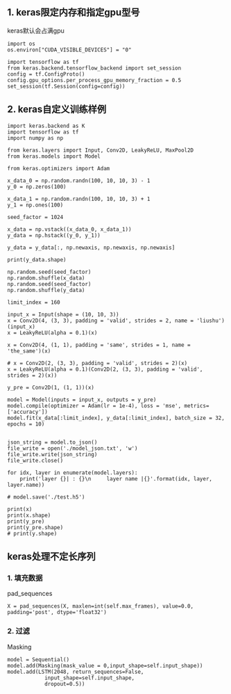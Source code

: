 ## 1. keras限定内存和指定gpu型号
keras默认会占满gpu

    import os
    os.environ["CUDA_VISIBLE_DEVICES"] = "0"

    import tensorflow as tf
    from keras.backend.tensorflow_backend import set_session
    config = tf.ConfigProto()
    config.gpu_options.per_process_gpu_memory_fraction = 0.5
    set_session(tf.Session(config=config))
    
## 2. keras自定义训练样例
    import keras.backend as K 
    import tensorflow as tf 
    import numpy as np 

    from keras.layers import Input, Conv2D, LeakyReLU, MaxPool2D
    from keras.models import Model

    from keras.optimizers import Adam

    x_data_0 = np.random.randn(100, 10, 10, 3) - 1
    y_0 = np.zeros(100)

    x_data_1 = np.random.randn(100, 10, 10, 3) + 1
    y_1 = np.ones(100)

    seed_factor = 1024

    x_data = np.vstack((x_data_0, x_data_1))
    y_data = np.hstack((y_0, y_1))

    y_data = y_data[:, np.newaxis, np.newaxis, np.newaxis]

    print(y_data.shape)
    
    np.random.seed(seed_factor)
    np.random.shuffle(x_data)
    np.random.seed(seed_factor)
    np.random.shuffle(y_data)

    limit_index = 160

    input_x = Input(shape = (10, 10, 3))
    x = Conv2D(4, (3, 3), padding = 'valid', strides = 2, name = 'liushu')(input_x)
    x = LeakyReLU(alpha = 0.1)(x)

    x = Conv2D(4, (1, 1), padding = 'same', strides = 1, name = 'the_same')(x)

    # x = Conv2D(2, (3, 3), padding = 'valid', strides = 2)(x)
    x = LeakyReLU(alpha = 0.1)(Conv2D(2, (3, 3), padding = 'valid', strides = 2)(x))

    y_pre = Conv2D(1, (1, 1))(x)

    model = Model(inputs = input_x, outputs = y_pre)
    model.compile(optimizer = Adam(lr = 1e-4), loss = 'mse', metrics=['accuracy'])
    model.fit(x_data[:limit_index], y_data[:limit_index], batch_size = 32, epochs = 10)


    json_string = model.to_json()
    file_write = open('./model_json.txt', 'w')
    file_write.write(json_string)
    file_write.close()

    for idx, layer in enumerate(model.layers):
        print('layer {}| : {}\n     layer name |{}'.format(idx, layer, layer.name))

    # model.save('./test.h5')

    print(x)
    print(x.shape)
    print(y_pre)
    print(y_pre.shape)
    # print(y.shape)


## keras处理不定长序列
### 1. 填充数据
pad_sequences

    X = pad_sequences(X, maxlen=int(self.max_frames), value=0.0, padding='post', dtype='float32')
### 2. 过滤
Masking

    model = Sequential()
    model.add(Masking(mask_value = 0,input_shape=self.input_shape))
    model.add(LSTM(2048, return_sequences=False,
                input_shape=self.input_shape,
                dropout=0.5))

